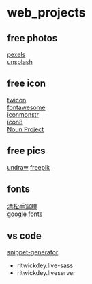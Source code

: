 # web_projects

## free photos  
[pexels](https://www.pexels.com/)  
[unsplash](https://unsplash.com/)

## free icon
[twicon](https://www.twicon.page/)  
[fontawesome](https://fontawesome.com/icons?d=gallery)  
[iconmonstr](https://iconmonstr.com/)  
[icon8](https://icons8.com/)  
[Noun Project](https://thenounproject.com/)  

## free pics
[undraw](https://undraw.co/)
[freepik](https://www.freepik.com/free-photos-vectors/pics)

## fonts
[清松手寫體](https://www.facebook.com/groups/549661292148791/)  
[google fonts](https://fonts.google.com/)

## vs code 
[snippet-generator](https://snippet-generator.app/)
* ritwickdey.live-sass  
* ritwickdey.liveserver  



